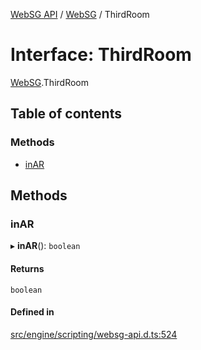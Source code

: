 [WebSG API](../README.md) / [WebSG](../modules/WebSG.md) / ThirdRoom

# Interface: ThirdRoom

[WebSG](../modules/WebSG.md).ThirdRoom

## Table of contents

### Methods

- [inAR](WebSG.ThirdRoom.md#inar)

## Methods

### inAR

▸ **inAR**(): `boolean`

#### Returns

`boolean`

#### Defined in

[src/engine/scripting/websg-api.d.ts:524](https://github.com/thirdroom/thirdroom/blob/972fa72b/src/engine/scripting/websg-api.d.ts#L524)
